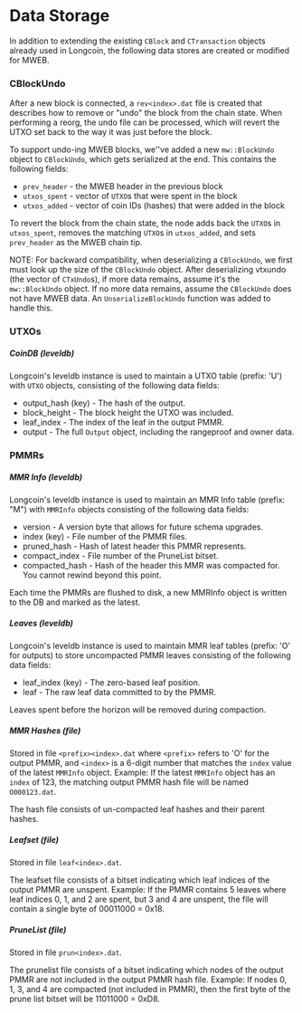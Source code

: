 # Data Storage

In addition to extending the existing `CBlock` and `CTransaction` objects already used in Longcoin, the following data stores are created or modified for MWEB.

### CBlockUndo

After a new block is connected, a `rev<index>.dat` file is created that describes how to remove or "undo" the block from the chain state.
When performing a reorg, the undo file can be processed, which will revert the UTXO set back to the way it was just before the block.

To support undo-ing MWEB blocks, we''ve added a new `mw::BlockUndo` object to `CBlockUndo`, which gets serialized at the end.
This contains the following fields:

* `prev_header` - the MWEB header in the previous block
* `utxos_spent` - vector of `UTXO`s that were spent in the block
* `utxos_added` - vector of coin IDs (hashes) that were added in the block

To revert the block from the chain state, the node adds back the `UTXO`s in `utxos_spent`, removes the matching `UTXO`s in `utxos_added`, and sets `prev_header` as the MWEB chain tip.

NOTE: For backward compatibility, when deserializing a `CBlockUndo`, we first must look up the size of the `CBlockUndo` object.
After deserializing vtxundo (the vector of `CTxUndo`s), if more data remains, assume it\'s the `mw::BlockUndo` object.
If no more data remains, assume the `CBlockUndo` does not have MWEB data.
An `UnserializeBlockUndo` function was added to handle this.

### UTXOs
##### CoinDB (leveldb)

Longcoin's leveldb instance is used to maintain a UTXO table (prefix: 'U') with `UTXO` objects, consisting of the following data fields:

* output_hash (key) - The hash of the output.
* block_height - The block height the UTXO was included.
* leaf_index - The index of the leaf in the output PMMR.
* output - The full `Output` object, including the rangeproof and owner data.

### PMMRs
##### MMR Info (leveldb)
Longcoin's leveldb instance is used to maintain an MMR Info table (prefix: "M") with `MMRInfo` objects consisting of the following data fields:

* version - A version byte that allows for future schema upgrades.
* index (key) - File number of the PMMR files.
* pruned_hash - Hash of latest header this PMMR represents.
* compact_index - File number of the PruneList bitset.
* compacted_hash - Hash of the header this MMR was compacted for. You cannot rewind beyond this point.

Each time the PMMRs are flushed to disk, a new MMRInfo object is written to the DB and marked as the latest.

##### Leaves (leveldb)
Longcoin's leveldb instance is used to maintain MMR leaf tables (prefix: 'O' for outputs) to store uncompacted PMMR leaves consisting of the following data fields:

* leaf_index (key) - The zero-based leaf position.
* leaf - The raw leaf data committed to by the PMMR.

Leaves spent before the horizon will be removed during compaction.

##### MMR Hashes (file)

Stored in file `<prefix><index>.dat` where `<prefix>` refers to 'O' for the output PMMR, and `<index>` is a 6-digit number that matches the `index` value of the latest `MMRInfo` object.
Example: If the latest `MMRInfo` object has an `index` of 123, the matching output PMMR hash file will be named `O000123.dat`.

The hash file consists of un-compacted leaf hashes and their parent hashes.

##### Leafset (file)

Stored in file `leaf<index>.dat`.

The leafset file consists of a bitset indicating which leaf indices of the output PMMR are unspent.
Example: If the PMMR contains 5 leaves where leaf indices 0, 1, and 2 are spent, but 3 and 4 are unspent, the file will contain a single byte of 00011000 = 0x18.

##### PruneList (file)

Stored in file `prun<index>.dat`.

The prunelist file consists of a bitset indicating which nodes of the output PMMR are not included in the output PMMR hash file.
Example: If nodes 0, 1, 3, and 4 are compacted (not included in PMMR), then the first byte of the prune list bitset will be 11011000 = 0xD8.